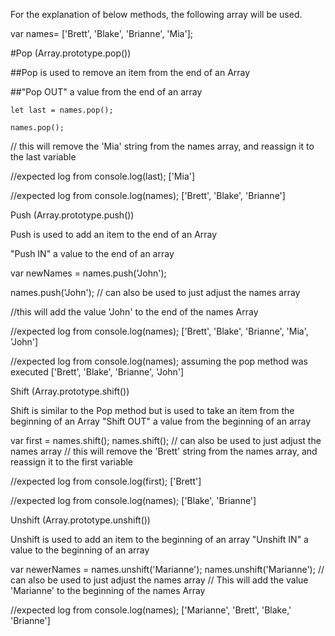 For the explanation of below methods, the following array will be used.

var names= ['Brett', 'Blake', 'Brianne', 'Mia'];


#Pop (Array.prototype.pop())

  ##Pop is used to remove an item from the end of an Array
  
  ##"Pop OUT" a value from the end of an array

  ```
  let last = names.pop(); 
  
  names.pop();
  ```  
  
  // this will remove the 'Mia' string from the names array, and reassign it to  the last variable

  //expected log from console.log(last);
  ['Mia']

  //expected log from console.log(names);
  ['Brett', 'Blake', 'Brianne']

Push (Array.prototype.push())

  Push is used to add an item to the end of an Array
  
  "Push IN" a value to the end of an array

  var newNames = names.push('John');
  
  names.push('John');   // can also be used to just adjust the names array
  
  //this will add the value 'John' to the end of the names Array

  //expected log from console.log(names);
  ['Brett', 'Blake', 'Brianne', 'Mia', 'John']

  //expected log from console.log(names); assuming the pop method was executed
  ['Brett', 'Blake', 'Brianne', 'John']

Shift (Array.prototype.shift())

  Shift is similar to the Pop method but is used to take an item from the beginning of an Array
  "Shift OUT" a value from the beginning of an array

  var first = names.shift();
  names.shift();   // can also be used to just adjust the names array
  // this will remove the 'Brett' string from the names array, and reassign it to  the first variable

  //expected log from console.log(first);
  ['Brett']

  //expected log from console.log(names);
  ['Blake', 'Brianne']

Unshift (Array.prototype.unshift())

  Unshift is used to add an item to the beginning of an array
  "Unshift IN" a value to the beginning of an array

  var newerNames = names.unshift('Marianne');
  names.unshift('Marianne');   // can also be used to just adjust the names array
  // This will add the value 'Marianne' to the beginning of the names Array

  //expected log from console.log(names);
  ['Marianne', 'Brett', 'Blake,' 'Brianne']
